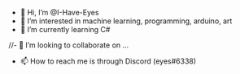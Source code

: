 - 👋 Hi, I’m @I-Have-Eyes
- 👀 I’m interested in machine learning, programming, arduino, art
- 🌱 I’m currently learning C#

//- 💞️ I’m looking to collaborate on ...
- 📫 How to reach me is through Discord (eyes#6338)

<!---
I-Have-Eyes/I-Have-Eyes is a ✨ special ✨ repository because its `README.md` (this file) appears on your GitHub profile.
You can click the Preview link to take a look at your changes.
--->
